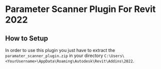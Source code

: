 # Parameter Scanner Plugin For Revit 2022
## How to Setup
 In order to use this plugin you just have to extract the `paramater_scanner_plugin.zip` in your directory `C:\Users\<YourUsername>\AppData\Roaming\Autodesk\Revit\Addins\2022`.
